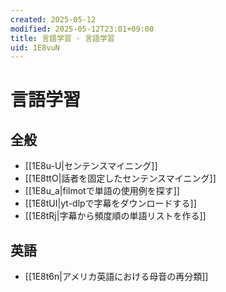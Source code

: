 ```yaml
---
created: 2025-05-12
modified: 2025-05-12T23:01+09:00
title: 言語学習 - 言語学習
uid: 1E8vuN
---
```


# 言語学習

## 全般

- [[1E8u-U|センテンスマイニング]]
- [[1E8ttO|話者を固定したセンテンスマイニング]]
- [[1E8u_a|filmotで単語の使用例を探す]]
- [[1E8tUI|yt-dlpで字幕をダウンロードする]]
- [[1E8tRj|字幕から頻度順の単語リストを作る]]

## 英語

- [[1E8t6n|アメリカ英語における母音の再分類]]